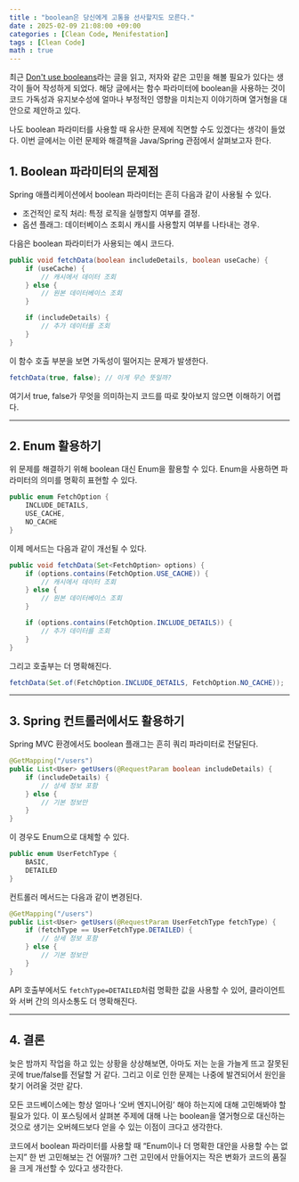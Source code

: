 ```yaml
---
title : "boolean은 당신에게 고통을 선사할지도 모른다."
date : 2025-02-09 21:08:00 +09:00
categories : [Clean Code, Menifestation]
tags : [Clean Code]
math : true
---
```


최근 [Don't use booleans](https://www.luu.io/posts/dont-use-booleans)라는 글을 읽고, 저자와 같은 고민을 해볼 필요가 있다는 생각이 들어 작성하게 되었다. 해당 글에서는 함수 파라미터에 boolean을 사용하는 것이 코드 가독성과 유지보수성에 얼마나 부정적인 영향을 미치는지 이야기하며 열거형을 대안으로 제안하고 있다.

나도 boolean 파라미터를 사용할 때 유사한 문제에 직면할 수도 있겠다는 생각이 들었다. 이번 글에서는 이런 문제와 해결책을 Java/Spring 관점에서 살펴보고자 한다.

## 1. Boolean 파라미터의 문제점

Spring 애플리케이션에서 boolean 파라미터는 흔히 다음과 같이 사용될 수 있다.

- 조건적인 로직 처리: 특정 로직을 실행할지 여부를 결정.
- 옵션 플래그: 데이터베이스 조회시 캐시를 사용할지 여부를 나타내는 경우.
  <br/>

다음은 boolean 파라미터가 사용되는 예시 코드다.

```java
public void fetchData(boolean includeDetails, boolean useCache) {
    if (useCache) {
        // 캐시에서 데이터 조회
    } else {
        // 원본 데이터베이스 조회
    }

    if (includeDetails) {
        // 추가 데이터를 조회
    }
}
```

이 함수 호출 부분을 보면 가독성이 떨어지는 문제가 발생한다.

```java
fetchData(true, false); // 이게 무슨 뜻일까?
```

여기서 true, false가 무엇을 의미하는지 코드를 따로 찾아보지 않으면 이해하기 어렵다.

---

## 2. Enum 활용하기

위 문제를 해결하기 위해 boolean 대신 Enum을 활용할 수 있다. Enum을 사용하면 파라미터의 의미를 명확히 표현할 수 있다.

```java
public enum FetchOption {
    INCLUDE_DETAILS,
    USE_CACHE,
    NO_CACHE
}
```

이제 메서드는 다음과 같이 개선될 수 있다.
```java
public void fetchData(Set<FetchOption> options) {
    if (options.contains(FetchOption.USE_CACHE)) {
        // 캐시에서 데이터 조회
    } else {
        // 원본 데이터베이스 조회
    }

    if (options.contains(FetchOption.INCLUDE_DETAILS)) {
        // 추가 데이터를 조회
    }
}
```

그리고 호출부는 더 명확해진다.

```java
fetchData(Set.of(FetchOption.INCLUDE_DETAILS, FetchOption.NO_CACHE));
```

---

## 3. Spring 컨트롤러에서도 활용하기

Spring MVC 환경에서도 boolean 플래그는 흔히 쿼리 파라미터로 전달된다.

```java
@GetMapping("/users")
public List<User> getUsers(@RequestParam boolean includeDetails) {
    if (includeDetails) {
        // 상세 정보 포함
    } else {
        // 기본 정보만
    }
}
```

이 경우도 Enum으로 대체할 수 있다.

```java
public enum UserFetchType {
    BASIC,
    DETAILED
}
```

컨트롤러 메서드는 다음과 같이 변경된다.

```java
@GetMapping("/users")
public List<User> getUsers(@RequestParam UserFetchType fetchType) {
    if (fetchType == UserFetchType.DETAILED) {
        // 상세 정보 포함
    } else {
        // 기본 정보만
    }
}
```

API 호출부에서도 `fetchType=DETAILED`처럼 명확한 값을 사용할 수 있어, 클라이언트와 서버 간의 의사소통도 더 명확해진다.

---

## 4. 결론

늦은 밤까지 작업을 하고 있는 상황을 상상해보면, 아마도 저는 눈을 가늘게 뜨고 잘못된 곳에 true/false를 전달할 거 같다. 그리고 이로 인한 문제는 나중에 발견되어서 원인을 찾기 어려울 것만 같다.

모든 코드베이스에는 항상 얼마나 ‘오버 엔지니어링’ 해야 하는지에 대해 고민해봐야 할 필요가 있다. 이 포스팅에서 살펴본 주제에 대해 나는 boolean을 열거형으로 대신하는 것으로 생기는 오버헤드보다 얻을 수 있는 이점이 크다고 생각한다.

코드에서 boolean 파라미터를 사용할 때 “Enum이나 더 명확한 대안을 사용할 수는 없는지” 한 번 고민해보는 건 어떨까? 그런 고민에서 만들어지는 작은 변화가 코드의 품질을 크게 개선할 수 있다고 생각한다.

